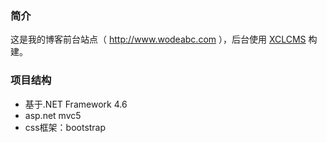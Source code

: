 ### 简介

这是我的博客前台站点（ http://www.wodeabc.com ），后台使用 [XCLCMS](https://github.com/xucongli1989/XCLCMS) 构建。

### 项目结构

- 基于.NET Framework 4.6
- asp.net mvc5
- css框架：bootstrap


